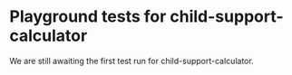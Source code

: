 # Playground tests for child-support-calculator
We are still awaiting the first test run for child-support-calculator.
